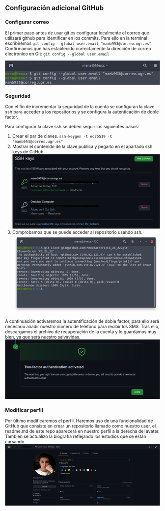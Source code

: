 ## Configuración adicional GitHub

### Configurar correo
El primer paso antes de usar git es configurar localmente el correo que utilizará github para identificar en los commits. Para ello en la terminal escribiremos
`git config --global user.email "mamb953@correo.ugr.es"` 
Confirmamos que has establecido correctamente la dirección de correo electrónico en Git:
`git config --global user.email` 

![img](https://github.com/MenaBarrera/CC_21_22/blob/main/documentacion/img/correo_git.png)
### Seguridad
Con el fin de incrementar la seguridad de la cuenta se configuran la clave ssh para acceder a los repositorios y se configura la autenticación de doble factor.

Para configurar la clave ssh se deben seguir los siguientes pasos:
1. Crear el par de claves. `ssh-keygen -t ed25519 -C "mamb953@correo.ugr.es" `
2. Mostrar el contenido de la clave publica y pegarlo en el apartado ssh keys de GitHub. ![img](https://github.com/MenaBarrera/CC_21_22/blob/main/documentacion/img/ssh_github.png)
3. Comprobamos que se puede acceder al repositorio usando ssh.
![img](https://raw.githubusercontent.com/MenaBarrera/CC_21_22/main/documentacion/img/clone%20ssh.png)

A continuación activaremos la autentificación de doble factor, para ello será necesario añadir nuestro número de teléfono para recibir los SMS. Tras ello, descargamos el archivo de recuperación de la cuenta y lo guardamos muy bien, ya que será nuestro salvavidas.
![img](https://github.com/MenaBarrera/CC_21_22/blob/main/documentacion/img/2factor.png)


### Modificar perfil
Por último modificaremos el perfil. Haremos uso de una funcionalidad de GitHub que consiste en crear un repositorio llamado como nuestro user, el readme.md de este repo aparecerá en nuestro perfil a la derecha del avatar. También se actualizó la biografía reflejando los estudios que se están cursando.
![img](https://github.com/MenaBarrera/CC_21_22/blob/main/documentacion/img/perfil.png)

